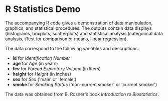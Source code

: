 R Statistics Demo
=================

The accompanying R code gives a demonstration of data manipulation, graphics, and statistical procedures. The outputs contain data displays (histograms, boxplots, scatterplots) and statistical analysis (categorical data analysis, tTest for comparison of means, linear regression).  

The data correspond to the following variables and descriptions.  

* **id** for *Identification Number*  
*  **age** for *Age* (in years)  
*  **fev** for *Forced Expiratory Volume* (in liters)  
*  **height** for *Height* (in inches)  
*  **sex** for *Sex* ('male' or 'female')  
*  **smoke** for *Smoking Status* ('non-current smoker' or 'current smoker')  

The data was obtained from B. Rosner's book *Introduction to Biostatistics*.
